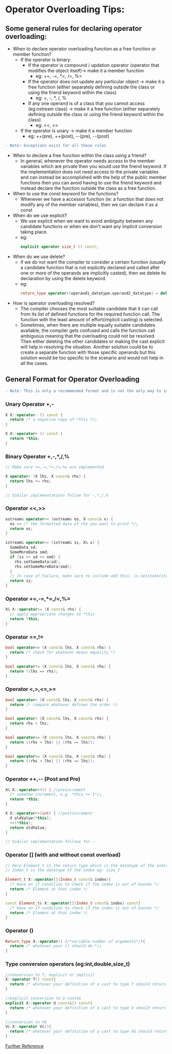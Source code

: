 # Operator Overloading Tips:

## Some general rules for declaring operator overloading:
- When to declare operator overloading function as a free function or member function?
  - If the operator is binary:
    - If the operator is compound / updation operator (operator that modifies the object itself)-> make it a member function
      - eg: +=, -=, *=, /=, %=
    - If the operator does not update any particular object -> make it a free function (either separately defining outside the class or using the friend keyword within the class)
      - eg: +, -, *, /, %
    - If any one operand is of a class that you cannot access (eg:ostream class) -> make it a free function (either separately defining outside the class or using the friend keyword within the class)
      - eg: <<, >>
  - If the operator is unary -> make it a member function
     - eg: ++(pre), ++(post), --(pre), --(post)
```diff
- Note: Exceptions exist for all these rules
```
- When to declare a free function within the class using a friend?
  - In general, whenever the operator needs access to the member variables which are private then you would use the friend keyword. If the implementation does not need access to the private variables and can instead be accomplished with the help of the public member functions then you can avoid having to use the friend keyword and instead declare the function outside the class as a free function.
- When to use the const keyword for the functions?
  - Whenever we have a accessor function (ie: a function that does not modify any of the member variables), then we can declare it as a const
- When do we use explicit?
  - We use explicit when we want to avoid ambiguity between any candidate functions or when we don't want any implicit conversion taking place.
  - eg: 
    ```c++
    explicit operator size_t () const;
    ```
- When do we use delete?
  - if we do not want the compiler to consider a certain function (usually a candidate function that is not explicitly declared and called after one or more of the operands are implicitly casted), then we delete its declaration by using the delete keyword.
  - eg:
    ```c++
    return_type operator+(operand1_datatype,operand2_datatype) = delete;
    ```
- How is operator overloading resolved?
  - The compiler chooses the most suitable candidate that it can call from its list of defined functions for the required function call. The function with the least amount of effort(implicit casting) is selected.
  - Sometimes, when there are multiple equally suitable candidates available, the compiler gets confused and calls the function call ambiguous meaning that the overloading could not be resolved. Then either deleting the other candidates or making the cast explicit will help in resolving the situation. Another solution could be to create a separate function with those specific operands but this solution would be too specific to the scenario and would not help in all the cases.

## General Format for Operator Overloading
```diff
- Note: This is only a recommended format and is not the only way to implement it
```
### Unary Operator +,-
```c++
X X::operator- () const {
  return /* a negative copy of *this */;  
}

X X::operator+ () const {
  return *this;
}
```

### Binary Operator +,-,*,/,%
```c++
// Make sure +=,-=,*=,/=,%= are implemented

X operator+ (X lhs, X const& rhs) {
  return lhs += rhs;
}

// Similar implementations follow for -,*,/,%
```

### Operator <<,>>
```c++
ostream& operator<< (ostream& os, X const& x) {
  os << /* the formatted data of rhs you want to print */;
  return os;
}

istream& operator>> (istream& is, X& x) {
  SomeData sd;
  SomeMoreData smd;
  if (is >> sd >> smd) {
    rhs.setSomeData(sd);
    rhs.setSomeMoreData(smd);
  }
  // In case of failure, make sure to include add this: is.setstate(std::ios_base::failbit);
  return is;
}
```

### Operator +=,-=,*=,/=,%=
```c++
X& X::operator+= (X const& rhs) {
  // apply appropriate changes to *this
  return *this;
}
```

### Operator ==,!=
```c++
bool operator== (X const& lhs, X const& rhs) {
  return /* check for whatever means equality */
}

bool operator!= (X const& lhs, X const& rhs) {
  return !(lhs == rhs);
}
```

### Operator <,>,<=,>=
```c++
bool operator< (X const& lhs, X const& rhs) {
  return /* compare whatever defines the order */
}

bool operator> (X const& lhs, X const& rhs) {
  return rhs < lhs;
}

bool operator<= (X const& lhs, X const& rhs) {
  return ((rhs < lhs) || (rhs == lhs));
}

bool operator>= (X const& lhs, X const& rhs) {
  return ((rhs > lhs) || (rhs == lhs));
}

```

### Operator ++,-- (Post and Pre)
```c++
X& X::operator++() { //preincrement 
  /* somehow increment, e.g. *this += 1*/; 
  return *this; 
} 

X X::operator++(int) { //postincrement 
  X oldValue(*this); 
  ++(*this); 
  return oldValue; 
}

// Similar implementation follows for --
```

### Operator [] (with and without const overload)
```c++
// Here Element_t is the return type which is the datatype of the individual element eg: double
// Index_t is the datatype of the index eg: size_t

Element_t X::operator[](Index_t const& index){
  /* Have an if condition to check if the index is out of bounds */
  return /* Element at that index */
}

const Element_t& X::operator[](Index_t const& index) const{
  /* Have an if condition to check if the index is out of bounds */
  return /* Element at that index */
}
```


### Operator ()
```c++
Return_type X::operator() (/*variable number of arguments*/){
  return /* whatever your () should do */;
}
```


### Type conversion operators (eg:int,double,size_t)
```c++
//conversion to T, explicit or implicit
X::operator T() const{
  return /* whatever your definition of a cast to type T should return */;
}

//explicit conversion to U const&
explicit X::operator U const&() const{
  return /* whatever your definition of a cast to type U should return */;
} 

//conversion to V&
V& X::operator V&(){
  return /* whatever your definition of a cast to type V& should return */;
}
```

[Further Reference](https://arne-mertz.de/2015/01/operator-overloading-common-practice/)
